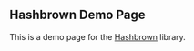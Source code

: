 ## Hashbrown Demo Page

This is a demo page for the [Hashbrown]("https://github.com/ormaq/Hashbrown") library.